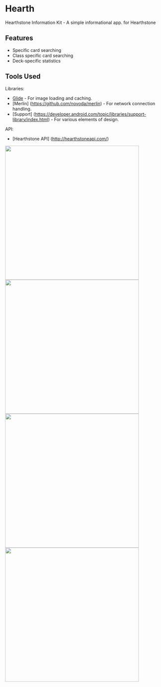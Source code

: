 # Hearth
Hearthstone Information Kit - A simple informational app. for Hearthstone

## Features
- Specific card searching
- Class specific card searching
- Deck-specific statistics

## Tools Used

Libraries:
- [Glide](https://github.com/bumptech/glide) - For image loading and caching.
- [Merlin] (https://github.com/novoda/merlin) - For network connection handling.
- [Support] (https://developer.android.com/topic/libraries/support-library/index.html) - For various elements of design.

API:
- [Hearthstone API] (http://hearthstoneapi.com/)

<img src="https://cloud.githubusercontent.com/assets/15229355/21393030/f3ecc6fc-c792-11e6-8fe6-c39bfa3d2375.png" width="430">
<img src="https://cloud.githubusercontent.com/assets/15229355/21393033/f593cf00-c792-11e6-916f-0eb39cf3fc48.png" width="430">
<img src="https://cloud.githubusercontent.com/assets/15229355/21393093/31aab7d8-c793-11e6-8dce-886857ece648.png" width="430">
<img src="https://cloud.githubusercontent.com/assets/15229355/21393037/f900659a-c792-11e6-9baa-3f29a1be57c0.png" width="430">
